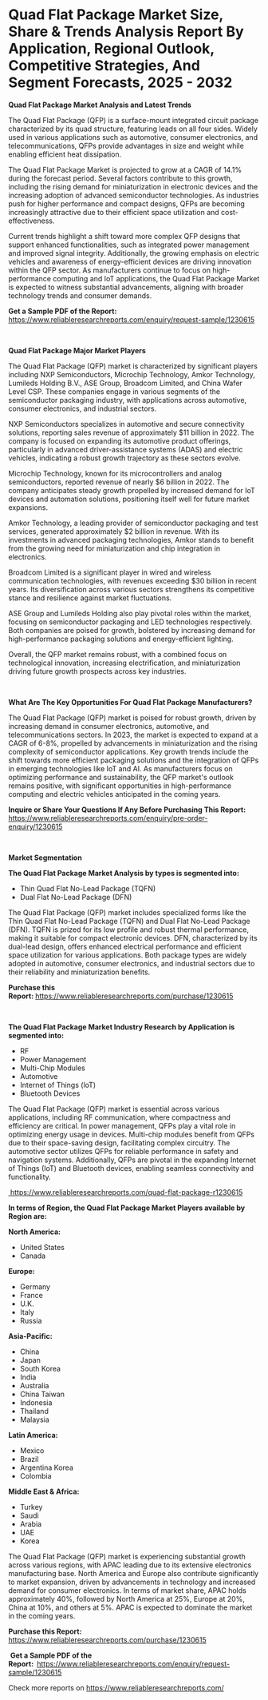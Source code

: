 <p><h1>Quad Flat Package Market Size, Share & Trends Analysis Report By Application, Regional Outlook, Competitive Strategies, And Segment Forecasts, 2025 - 2032</h1></p><p><strong>Quad Flat Package Market Analysis and Latest Trends</strong></p>
<p><p>The Quad Flat Package (QFP) is a surface-mount integrated circuit package characterized by its quad structure, featuring leads on all four sides. Widely used in various applications such as automotive, consumer electronics, and telecommunications, QFPs provide advantages in size and weight while enabling efficient heat dissipation.</p><p>The Quad Flat Package Market is projected to grow at a CAGR of 14.1% during the forecast period. Several factors contribute to this growth, including the rising demand for miniaturization in electronic devices and the increasing adoption of advanced semiconductor technologies. As industries push for higher performance and compact designs, QFPs are becoming increasingly attractive due to their efficient space utilization and cost-effectiveness.</p><p>Current trends highlight a shift toward more complex QFP designs that support enhanced functionalities, such as integrated power management and improved signal integrity. Additionally, the growing emphasis on electric vehicles and awareness of energy-efficient devices are driving innovation within the QFP sector. As manufacturers continue to focus on high-performance computing and IoT applications, the Quad Flat Package Market is expected to witness substantial advancements, aligning with broader technology trends and consumer demands.</p></p>
<p><strong>Get a Sample PDF of the Report:&nbsp;</strong> <a href="https://www.reliableresearchreports.com/enquiry/request-sample/1230615?utm_campaign=2204&utm_medium=2&utm_source=Github&utm_content=ia&utm_term=10022025&utm_id=quad-flat-package">https://www.reliableresearchreports.com/enquiry/request-sample/1230615</a></p>
<p>&nbsp;</p>
<p><strong>Quad Flat Package Major Market Players</strong></p>
<p><p>The Quad Flat Package (QFP) market is characterized by significant players including NXP Semiconductors, Microchip Technology, Amkor Technology, Lumileds Holding B.V., ASE Group, Broadcom Limited, and China Wafer Level CSP. These companies engage in various segments of the semiconductor packaging industry, with applications across automotive, consumer electronics, and industrial sectors.</p><p>NXP Semiconductors specializes in automotive and secure connectivity solutions, reporting sales revenue of approximately $11 billion in 2022. The company is focused on expanding its automotive product offerings, particularly in advanced driver-assistance systems (ADAS) and electric vehicles, indicating a robust growth trajectory as these sectors evolve.</p><p>Microchip Technology, known for its microcontrollers and analog semiconductors, reported revenue of nearly $6 billion in 2022. The company anticipates steady growth propelled by increased demand for IoT devices and automation solutions, positioning itself well for future market expansions.</p><p>Amkor Technology, a leading provider of semiconductor packaging and test services, generated approximately $2 billion in revenue. With its investments in advanced packaging technologies, Amkor stands to benefit from the growing need for miniaturization and chip integration in electronics.</p><p>Broadcom Limited is a significant player in wired and wireless communication technologies, with revenues exceeding $30 billion in recent years. Its diversification across various sectors strengthens its competitive stance and resilience against market fluctuations.</p><p>ASE Group and Lumileds Holding also play pivotal roles within the market, focusing on semiconductor packaging and LED technologies respectively. Both companies are poised for growth, bolstered by increasing demand for high-performance packaging solutions and energy-efficient lighting.</p><p>Overall, the QFP market remains robust, with a combined focus on technological innovation, increasing electrification, and miniaturization driving future growth prospects across key industries.</p></p>
<p>&nbsp;</p>
<p><strong>What Are The Key Opportunities For Quad Flat Package Manufacturers?</strong></p>
<p><p>The Quad Flat Package (QFP) market is poised for robust growth, driven by increasing demand in consumer electronics, automotive, and telecommunications sectors. In 2023, the market is expected to expand at a CAGR of 6-8%, propelled by advancements in miniaturization and the rising complexity of semiconductor applications. Key growth trends include the shift towards more efficient packaging solutions and the integration of QFPs in emerging technologies like IoT and AI. As manufacturers focus on optimizing performance and sustainability, the QFP market's outlook remains positive, with significant opportunities in high-performance computing and electric vehicles anticipated in the coming years.</p></p>
<p><strong>Inquire or Share Your Questions If Any Before Purchasing This Report:</strong> <a href="https://www.reliableresearchreports.com/enquiry/pre-order-enquiry/1230615?utm_campaign=2204&utm_medium=2&utm_source=Github&utm_content=ia&utm_term=10022025&utm_id=quad-flat-package">https://www.reliableresearchreports.com/enquiry/pre-order-enquiry/1230615</a></p>
<p>&nbsp;</p>
<p><strong>Market Segmentation</strong></p>
<p><strong>The Quad Flat Package Market Analysis by types is segmented into:</strong></p>
<p><ul><li>Thin Quad Flat No-Lead Package (TQFN)</li><li>Dual Flat No-Lead Package (DFN)</li></ul></p>
<p><p>The Quad Flat Package (QFP) market includes specialized forms like the Thin Quad Flat No-Lead Package (TQFN) and Dual Flat No-Lead Package (DFN). TQFN is prized for its low profile and robust thermal performance, making it suitable for compact electronic devices. DFN, characterized by its dual-lead design, offers enhanced electrical performance and efficient space utilization for various applications. Both package types are widely adopted in automotive, consumer electronics, and industrial sectors due to their reliability and miniaturization benefits.</p></p>
<p><strong>Purchase this Report:&nbsp;</strong><a href="https://www.reliableresearchreports.com/purchase/1230615?utm_campaign=2204&utm_medium=2&utm_source=Github&utm_content=ia&utm_term=10022025&utm_id=quad-flat-package">https://www.reliableresearchreports.com/purchase/1230615</a></p>
<p>&nbsp;</p>
<p><strong>The Quad Flat Package Market Industry Research by Application is segmented into:</strong></p>
<p><ul><li>RF</li><li>Power Management</li><li>Multi-Chip Modules</li><li>Automotive</li><li>Internet of Things (loT)</li><li>Bluetooth Devices</li></ul></p>
<p><p>The Quad Flat Package (QFP) market is essential across various applications, including RF communication, where compactness and efficiency are critical. In power management, QFPs play a vital role in optimizing energy usage in devices. Multi-chip modules benefit from QFPs due to their space-saving design, facilitating complex circuitry. The automotive sector utilizes QFPs for reliable performance in safety and navigation systems. Additionally, QFPs are pivotal in the expanding Internet of Things (IoT) and Bluetooth devices, enabling seamless connectivity and functionality.</p></p>
<p><a href="https://www.reliableresearchreports.com/quad-flat-package-r1230615?utm_campaign=2204&utm_medium=2&utm_source=Github&utm_content=ia&utm_term=10022025&utm_id=quad-flat-package">&nbsp;https://www.reliableresearchreports.com/quad-flat-package-r1230615</a></p>
<p><strong>In terms of Region, the Quad Flat Package Market Players available by Region are:</strong></p>
<p>
    <p> <strong> North America: </strong>
        <ul>
            <li>United States</li>
            <li>Canada</li>
        </ul>
        </p> 
    <p> <strong> Europe: </strong>
        <ul>
            <li>Germany</li>
            <li>France</li>
            <li>U.K.</li>
            <li>Italy</li>
            <li>Russia</li>
        </ul>
        </p> 
    <p> <strong> Asia-Pacific: </strong>
        <ul>
            <li>China</li>
            <li>Japan</li>
            <li>South Korea</li>
            <li>India</li>
            <li>Australia</li>
            <li>China Taiwan</li>
            <li>Indonesia</li>
            <li>Thailand</li>
            <li>Malaysia</li>
        </ul>
        </p> 
    <p> <strong> Latin America: </strong>
        <ul>
            <li>Mexico</li>
            <li>Brazil</li>
            <li>Argentina Korea</li>
            <li>Colombia</li>
        </ul>
        </p> 
    <p> <strong> Middle East & Africa: </strong>
        <ul>
            <li>Turkey</li>
            <li>Saudi</li>
            <li>Arabia</li>
            <li>UAE</li>
            <li>Korea</li>
        </ul>
    </p>
    </p>
<p><p>The Quad Flat Package (QFP) market is experiencing substantial growth across various regions, with APAC leading due to its extensive electronics manufacturing base. North America and Europe also contribute significantly to market expansion, driven by advancements in technology and increased demand for consumer electronics. In terms of market share, APAC holds approximately 40%, followed by North America at 25%, Europe at 20%, China at 10%, and others at 5%. APAC is expected to dominate the market in the coming years.</p></p>
<p><strong>Purchase this Report: </strong><a href="https://www.reliableresearchreports.com/purchase/1230615?utm_campaign=2204&utm_medium=2&utm_source=Github&utm_content=ia&utm_term=10022025&utm_id=quad-flat-package">https://www.reliableresearchreports.com/purchase/1230615</a></p>
<p>&nbsp;<strong>Get a Sample PDF of the Report:&nbsp;&nbsp;</strong><a href="https://www.reliableresearchreports.com/enquiry/request-sample/1230615?utm_campaign=2204&utm_medium=2&utm_source=Github&utm_content=ia&utm_term=10022025&utm_id=quad-flat-package">https://www.reliableresearchreports.com/enquiry/request-sample/1230615</a></p>
<p><strong></strong></p>
<p>Check more reports on <a href="https://www.reliableresearchreports.com/?utm_campaign=2204&utm_medium=2&utm_source=Github&utm_content=ia&utm_term=10022025&utm_id=quad-flat-package">https://www.reliableresearchreports.com/</a></p>